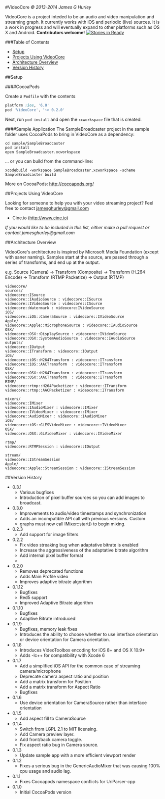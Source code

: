 

#VideoCore
_&copy; 2013-2014 James G Hurley_

VideoCore is a project inteded to be an audio and video manipulation and streaming graph.  It currently works with iOS and periodic (live) sources.  It is a work in progress and will eventually expand to other platforms such as OS X and Android.  **Contributors welcome!** [![Stories in Ready](https://badge.waffle.io/jgh-/VideoCore.png?label=ready&title=Ready)](https://waffle.io/jgh-/VideoCore)

###Table of Contents
* [Setup](#setup)
* [Projects Using VideoCore](#projects-using-videocore)
* [Architecture Overview](#architecture-overview)
* [Version History](#version-history)

##Setup

####CocoaPods

Create a `Podfile` with the contents
``` ruby
platform :ios, '6.0'
pod 'VideoCore', '~> 0.2.0'
```
Next, run `pod install` and open the `xcworkspace` file that is created.

####Sample Application
The SampleBroadcaster project in the sample folder uses CocoaPods to bring in
VideoCore as a dependency:

```
cd sample/SampleBroadcaster
pod install
open SampleBroadcaster.xcworkspace
```

... or you can build from the command-line:
```
xcodebuild -workspace SampleBroadcaster.xcworkspace -scheme SampleBroadcaster build
```
More on CocoaPods: http://cocoapods.org/

##Projects Using VideoCore

Looking for someone to help you with your video streaming project? Feel free to contact jamesghurley@gmail.com

* Cine.io (http://www.cine.io)

_If you would like to be included in this list, either make a pull request or contact jamesghurley@gmail.com_


##Architecture Overview

VideoCore's architecture is inspired by Microsoft Media Foundation (except with saner naming).  Samples start at the source, are passed through a series of transforms, and end up at the output.

e.g. Source (Camera) -> Transform (Composite) -> Transform (H.264 Encode) -> Transform (RTMP Packetize) -> Output (RTMP)

```
videocore/
sources/
videocore::ISource
videocore::IAudioSource : videocore::ISource
videocore::IVideoSource : videocore::ISource
videocore::Watermark : videocore:IVideoSource
iOS/
videocore::iOS::CameraSource : videocore::IVideoSource
Apple/
videocore::Apple::MicrophoneSource : videocore::IAudioSource
OSX/
videocore::OSX::DisplaySource : videocore::IVideoSource
videocore::OSX::SystemAudioSource : videocore::IAudioSource
outputs/
videocore::IOutput
videocore::ITransform : videocore::IOutput
iOS/
videocore::iOS::H264Transform : videocore::ITransform
videocore::iOS::AACTransform  : videocore::ITransform
OSX/
videocore::OSX::H264Transform : videocore::ITransform
videocore::OSX::AACTransform  : videocore::ITransform
RTMP/
videocore::rtmp::H264Packetizer : videocore::ITransform
videocore::rtmp::AACPacketizer : videocore::ITransform

mixers/
videocore::IMixer
videocore::IAudioMixer : videocore::IMixer
videocore::IVideoMixer : videocore::IMixer
videocore::AudioMixer : videocore::IAudioMixer
iOS/
videocore::iOS::GLESVideoMixer : videocore::IVideoMixer
OSX/
videocore::OSX::GLVideoMixer : videocore::IVideoMixer

rtmp/
videocore::RTMPSession : videocore::IOutput

stream/
videocore::IStreamSession
Apple/
videocore::Apple::StreamSession : videocore::IStreamSession

```

##Version History

* 0.3.1
    * Various bugfixes
    * Introduction of pixel buffer sources so you can add images to broadcast.
* 0.3.0
    * Improvements to audio/video timestamps and synchronization
    * Adds an incompatible API call with previous versions.  Custom
    * graphs must now call IMixer::start() to begin mixing.
* 0.2.3
    * Add support for image filters
* 0.2.2
    * Fix video streaking bug when adaptative bitrate is enabled
    * Increase the aggressiveness of the adaptative bitrate algorithm
    * Add internal pixel buffer format
    * 
* 0.2.0
    * Removes deprecated functions
    * Adds Main Profile video
    * Improves adaptive bitrate algorithm
* 0.1.12 
    * Bugfixes
    * Red5 support
    * Improved Adaptive Bitrate algorithm
* 0.1.10
	* Bugfixes
	* Adaptive Bitrate introduced
* 0.1.9
	* Bugfixes, memory leak fixes
	* Introduces the ability to choose whether to use interface orientation or device orientation for Camera orientation.
* 0.1.8
    * Introduces VideoToolbox encoding for iOS 8+ and OS X 10.9+
    * Adds -lc++ for compatibility with Xcode 6
* 0.1.7 
    * Add a simplified iOS API for the common case of streaming camera/microphone
    * Deprecate camera aspect ratio and position
    * Add a matrix transform for Position
    * Add a matrix transform for Aspect Ratio
    * Bugfixes
* 0.1.6
	* Use device orientation for CameraSource rather than interface orientation
* 0.1.5 
	* Add aspect fill to CameraSource
* 0.1.4 
	* Switch from LGPL 2.1 to MIT licensing.
    * Add Camera preview layer. 
    * Add front/back camera toggle.
    * Fix aspect ratio bug in Camera source.
* 0.1.3 
	* Update sample app with a more efficient viewport render
* 0.1.2 
	* Fixes a serious bug in the GenericAudioMixer that was causing 100% cpu usage and audio lag.
* 0.1.1 
 	* Fixes Cocoapods namespace conflicts for UriParser-cpp
* 0.1.0 
	* Initial CocoaPods version

